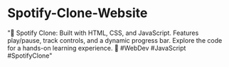 # Spotify-Clone-Website
"🎵 Spotify Clone: Built with HTML, CSS, and JavaScript. Features play/pause, track controls, and a dynamic progress bar. Explore the code for a hands-on learning experience. 🚀 #WebDev #JavaScript #SpotifyClone"
